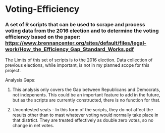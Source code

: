 ﻿# Voting-Efficiency
 
 ### A set of R scripts that can be used to scrape and process voting data from the 2016 election and to determine the voting efficiency based on the paper: https://www.brennancenter.org/sites/default/files/legal-work/How_the_Efficiency_Gap_Standard_Works.pdf

The Limits of this set of scripts is to the 2016 election.  Data collection of previous elections, while important, is not in my planned scope for this project.  

Analysis Gaps: 
1) This analysis only covers the Gap between Republicans and Democrats, not indepenents. This could be an important feature to add in the future, but as the scripts are currently constructed, there is no function for that. 

2) Uncontested seats - In this form of the scripts, they do not affect the results other than to mast whatever voting would normally take place in that distrtict. They are treated effectively as double zero votes, so no change in net votes. 
